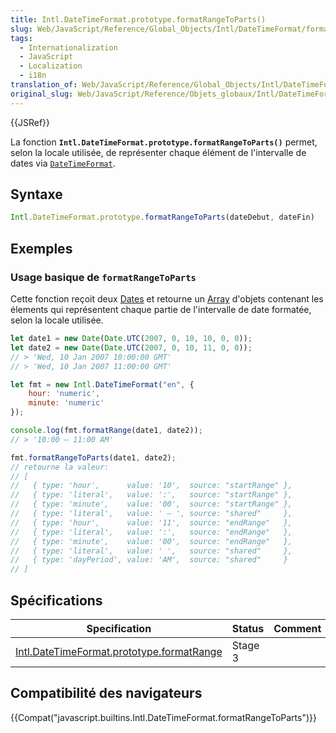 ```yaml
---
title: Intl.DateTimeFormat.prototype.formatRangeToParts()
slug: Web/JavaScript/Reference/Global_Objects/Intl/DateTimeFormat/formatRangeToParts
tags:
  - Internationalization
  - JavaScript
  - Localization
  - i18n
translation_of: Web/JavaScript/Reference/Global_Objects/Intl/DateTimeFormat/formatRangeToParts
original_slug: Web/JavaScript/Reference/Objets_globaux/Intl/DateTimeFormat/formatRangeToParts
---
```

{{JSRef}}

La fonction **`Intl.DateTimeFormat.prototype.formatRangeToParts()`** permet, selon la locale utilisée, de représenter chaque élément de l'intervalle de dates via [`DateTimeFormat`](/en-US/docs/Web/JavaScript/Reference/Global_Objects/DateTimeFormat/prototype).

## Syntaxe

```js
Intl.DateTimeFormat.prototype.formatRangeToParts(dateDebut, dateFin)
```

## Exemples

### Usage basique de `formatRangeToParts`

Cette fonction reçoit deux [Dates](/en-US/docs/Web/JavaScript/Reference/Global_Objects/Date) et retourne un [Array](/en-US/docs/Glossary/array) d'objets contenant les élements qui représentent chaque partie de l'intervalle de date formatée, selon la locale utilisée.

```js
let date1 = new Date(Date.UTC(2007, 0, 10, 10, 0, 0));
let date2 = new Date(Date.UTC(2007, 0, 10, 11, 0, 0));
// > 'Wed, 10 Jan 2007 10:00:00 GMT'
// > 'Wed, 10 Jan 2007 11:00:00 GMT'

let fmt = new Intl.DateTimeFormat("en", {
    hour: 'numeric',
    minute: 'numeric'
});

console.log(fmt.formatRange(date1, date2));
// > '10:00 – 11:00 AM'

fmt.formatRangeToParts(date1, date2);
// retourne la valeur:
// [
//   { type: 'hour',      value: '10',  source: "startRange" },
//   { type: 'literal',   value: ':',   source: "startRange" },
//   { type: 'minute',    value: '00',  source: "startRange" },
//   { type: 'literal',   value: ' – ', source: "shared"     },
//   { type: 'hour',      value: '11',  source: "endRange"   },
//   { type: 'literal',   value: ':',   source: "endRange"   },
//   { type: 'minute',    value: '00',  source: "endRange"   },
//   { type: 'literal',   value: ' ',   source: "shared"     },
//   { type: 'dayPeriod', value: 'AM',  source: "shared"     }
// ]
```

## Spécifications

| Specification                                                                                                                                        | Status  | Comment |
| ---------------------------------------------------------------------------------------------------------------------------------------------------- | ------- | ------- |
| [Intl.DateTimeFormat.prototype.formatRange](https://rawgit.com/fabalbon/proposal-intl-DateTimeFormat-formatRange/master/out/#datetimeformat-objects) | Stage 3 |         |

## Compatibilité des navigateurs

{{Compat("javascript.builtins.Intl.DateTimeFormat.formatRangeToParts")}}
